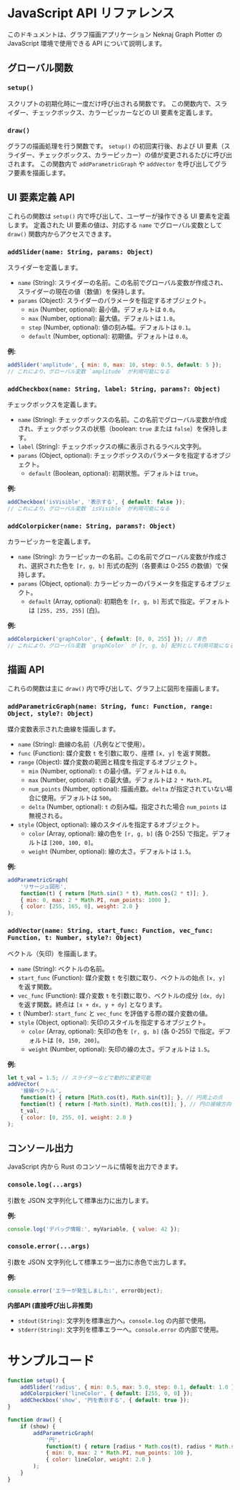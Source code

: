 # JavaScript API リファレンス

このドキュメントは、グラフ描画アプリケーション Neknaj Graph Plotter の JavaScript 環境で使用できる API について説明します。

## グローバル関数

### `setup()`

スクリプトの初期化時に一度だけ呼び出される関数です。
この関数内で、スライダー、チェックボックス、カラーピッカーなどの UI 要素を定義します。

### `draw()`

グラフの描画処理を行う関数です。
`setup()` の初回実行後、および UI 要素（スライダー、チェックボックス、カラーピッカー）の値が変更されるたびに呼び出されます。
この関数内で `addParametricGraph` や `addVector` を呼び出してグラフ要素を描画します。

## UI 要素定義 API

これらの関数は `setup()` 内で呼び出して、ユーザーが操作できる UI 要素を定義します。
定義された UI 要素の値は、対応する `name` でグローバル変数として `draw()` 関数内からアクセスできます。

### `addSlider(name: String, params: Object)`

スライダーを定義します。

*   `name` (String): スライダーの名前。この名前でグローバル変数が作成され、スライダーの現在の値（数値）を保持します。
*   `params` (Object): スライダーのパラメータを指定するオブジェクト。
    *   `min` (Number, optional): 最小値。デフォルトは `0.0`。
    *   `max` (Number, optional): 最大値。デフォルトは `1.0`。
    *   `step` (Number, optional): 値の刻み幅。デフォルトは `0.1`。
    *   `default` (Number, optional): 初期値。デフォルトは `0.0`。

**例:**

```js
addSlider('amplitude', { min: 0, max: 10, step: 0.5, default: 5 });
// これにより、グローバル変数 `amplitude` が利用可能になる
```

### `addCheckbox(name: String, label: String, params?: Object)`

チェックボックスを定義します。

*   `name` (String): チェックボックスの名前。この名前でグローバル変数が作成され、チェックボックスの状態（boolean: `true` または `false`）を保持します。
*   `label` (String): チェックボックスの横に表示されるラベル文字列。
*   `params` (Object, optional): チェックボックスのパラメータを指定するオブジェクト。
    *   `default` (Boolean, optional): 初期状態。デフォルトは `true`。

**例:**

```js
addCheckbox('isVisible', '表示する', { default: false });
// これにより、グローバル変数 `isVisible` が利用可能になる
```

### `addColorpicker(name: String, params?: Object)`

カラーピッカーを定義します。

*   `name` (String): カラーピッカーの名前。この名前でグローバル変数が作成され、選択された色を `[r, g, b]` 形式の配列（各要素は 0-255 の数値）で保持します。
*   `params` (Object, optional): カラーピッカーのパラメータを指定するオブジェクト。
    *   `default` (Array<Number>, optional): 初期色を `[r, g, b]` 形式で指定。デフォルトは `[255, 255, 255]` (白)。

**例:**

```js
addColorpicker('graphColor', { default: [0, 0, 255] }); // 青色
// これにより、グローバル変数 `graphColor` が [r, g, b] 配列として利用可能になる
```

## 描画 API

これらの関数は主に `draw()` 内で呼び出して、グラフ上に図形を描画します。

### `addParametricGraph(name: String, func: Function, range: Object, style?: Object)`

媒介変数表示された曲線を描画します。

*   `name` (String): 曲線の名前（凡例などで使用）。
*   `func` (Function): 媒介変数 `t` を引数に取り、座標 `[x, y]` を返す関数。
*   `range` (Object): 媒介変数の範囲と精度を指定するオブジェクト。
    *   `min` (Number, optional): `t` の最小値。デフォルトは `0.0`。
    *   `max` (Number, optional): `t` の最大値。デフォルトは `2 * Math.PI`。
    *   `num_points` (Number, optional): 描画点数。`delta` が指定されていない場合に使用。デフォルトは `500`。
    *   `delta` (Number, optional): `t` の刻み幅。指定された場合 `num_points` は無視される。
*   `style` (Object, optional): 線のスタイルを指定するオブジェクト。
    *   `color` (Array<Number>, optional): 線の色を `[r, g, b]` (各 0-255) で指定。デフォルトは `[200, 100, 0]`。
    *   `weight` (Number, optional): 線の太さ。デフォルトは `1.5`。

**例:**

```js
addParametricGraph(
    'リサージュ図形',
    function(t) { return [Math.sin(3 * t), Math.cos(2 * t)]; },
    { min: 0, max: 2 * Math.PI, num_points: 1000 },
    { color: [255, 165, 0], weight: 2.0 }
);
```

### `addVector(name: String, start_func: Function, vec_func: Function, t: Number, style?: Object)`

ベクトル（矢印）を描画します。

*   `name` (String): ベクトルの名前。
*   `start_func` (Function): 媒介変数 `t` を引数に取り、ベクトルの始点 `[x, y]` を返す関数。
*   `vec_func` (Function): 媒介変数 `t` を引数に取り、ベクトルの成分 `[dx, dy]` を返す関数。終点は `[x + dx, y + dy]` となります。
*   `t` (Number): `start_func` と `vec_func` を評価する際の媒介変数の値。
*   `style` (Object, optional): 矢印のスタイルを指定するオブジェクト。
    *   `color` (Array<Number>, optional): 矢印の色を `[r, g, b]` (各 0-255) で指定。デフォルトは `[0, 150, 200]`。
    *   `weight` (Number, optional): 矢印の線の太さ。デフォルトは `1.5`。

**例:**

```js
let t_val = 1.5; // スライダーなどで動的に変更可能
addVector(
    '接線ベクトル',
    function(t) { return [Math.cos(t), Math.sin(t)]; }, // 円周上の点
    function(t) { return [-Math.sin(t), Math.cos(t)]; }, // 円の接線方向
    t_val,
    { color: [0, 255, 0], weight: 2.0 }
);
```

## コンソール出力

JavaScript 内から Rust のコンソールに情報を出力できます。

### `console.log(...args)`

引数を JSON 文字列化して標準出力に出力します。

**例:**

```js
console.log('デバッグ情報:', myVariable, { value: 42 });
```

### `console.error(...args)`

引数を JSON 文字列化して標準エラー出力に赤色で出力します。

**例:**

```js
console.error('エラーが発生しました:', errorObject);
```
**内部API (直接呼び出し非推奨)**

*   `stdout(String)`: 文字列を標準出力へ。`console.log` の内部で使用。
*   `stderr(String)`: 文字列を標準エラーへ。`console.error` の内部で使用。


# サンプルコード

```js
function setup() {
    addSlider('radius', { min: 0.5, max: 5.0, step: 0.1, default: 1.0 });
    addColorpicker('lineColor', { default: [255, 0, 0] });
    addCheckbox('show', '円を表示する', { default: true });
}

function draw() {
    if (show) {
        addParametricGraph(
            '円',
            function(t) { return [radius * Math.cos(t), radius * Math.sin(t)]; },
            { min: 0, max: 2 * Math.PI, num_points: 100 },
            { color: lineColor, weight: 2.0 }
        );
    }
}
```